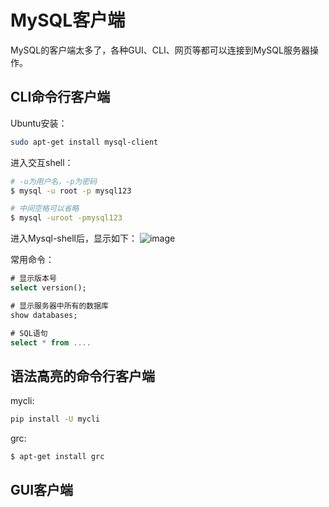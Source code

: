 # MySQL客户端

MySQL的客户端太多了，各种GUI、CLI、网页等都可以连接到MySQL服务器操作。

## CLI命令行客户端

Ubuntu安装：
```sh
sudo apt-get install mysql-client
```

进入交互shell：
```sh
# -u为用户名，-p为密码
$ mysql -u root -p mysql123

# 中间空格可以省略
$ mysql -uroot -pmysql123
```

进入Mysql-shell后，显示如下：
![image](https://user-images.githubusercontent.com/14041622/48893421-445af580-ee7b-11e8-9730-35477ce05559.png)


常用命令：
```sql
# 显示版本号
select version();

# 显示服务器中所有的数据库
show databases;

# SQL语句
select * from ....
```

## 语法高亮的命令行客户端

mycli:
```sh
pip install -U mycli
```

grc:
```sh
$ apt-get install grc
```

## GUI客户端


